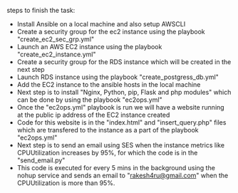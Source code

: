 steps to finish the task:
 - Install Ansible on a local machine and also setup AWSCLI
 - Create a security group for the ec2 instance using the playbook "create_ec2_sec_grp.yml"
 - Launch an AWS EC2 instance using the playbook "create_ec2_instance.yml"
 - Create a security group for the RDS instance which will be created in the next step
 - Launch RDS instance using the playbook "create_postgress_db.yml"
 - Add the EC2 instance to the ansible hosts in the local machine
 - Next step is to install "Nginx, Python, pip, Flask and php modules" which can be done by using the playbook "ec2ops.yml"
 - Once the "ec2ops.yml" playbook is run we will have a website running at the public ip address of the EC2 instance created
 - Code for this website is in the "index.html" and "insert_query.php" files which are transfered to the instance as a part of the playbook "ec2ops.yml"
 - Next step is to send an email using SES when the instance metrics like CPUUtilization increases by 95%, for which the code is in the "send_email.py"
 - This code is executed for every 5 mins in the background using the nohup service and sends an email to "rakesh4ru@gmail.com" when the CPUUtilization is more than 95%.
